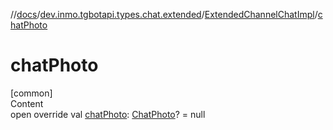 //[docs](../../../index.md)/[dev.inmo.tgbotapi.types.chat.extended](../index.md)/[ExtendedChannelChatImpl](index.md)/[chatPhoto](chat-photo.md)



# chatPhoto  
[common]  
Content  
open override val [chatPhoto](chat-photo.md): [ChatPhoto](../../dev.inmo.tgbotapi.types/-chat-photo/index.md)? = null  



